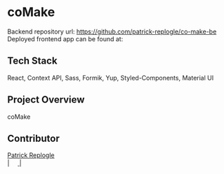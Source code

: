 # coMake

Backend repository url: https://github.com/patrick-replogle/co-make-be
Deployed frontend app can be found at:

## Tech Stack
React, Context API, Sass, Formik, Yup, Styled-Components, Material UI

## Project Overview
coMake 

## Contributor
[Patrick Replogle](https://github.com/patrick-replogle)   
|                [ <img src="https://static.licdn.com/sc/h/al2o9zrvru7aqj8e1x2rzsrca" width="15"> ](https://www.linkedin.com/in/patrick-replogle-409a92193/)                |
